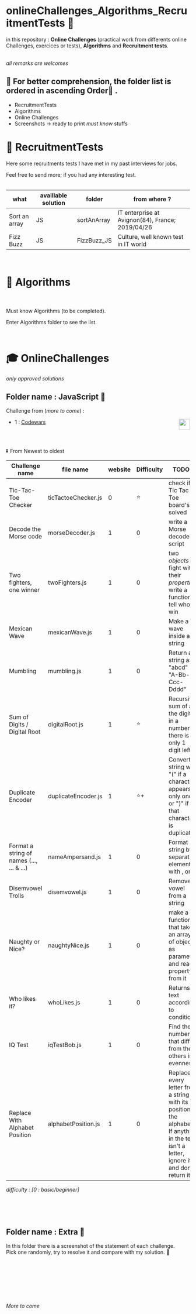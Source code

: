 # onlineChallenges_Algorithms_RecruitmentTests :construction_worker:
in this repository : **Online Challenges** (practical work from differents online Challenges, exercices or tests), **Algorithms** and **Recruitment tests**. 
<br><br>

_all remarks are welcomes_

:triangular_flag_on_post:  For better comprehension, the folder list is ordered in ascending Order:arrow_up_small: .
------

* RecruitmentTests
* Algorithms
* Online Challenges
* Screenshots -> ready to print _must know_ stuffs


# :speedboat: RecruitmentTests


Here some recruitments tests I have met in my past interviews for jobs.

Feel free to send more; if you had any interesting test.
<br>
<br>

what |  availlable solution | folder | from where ?
---| ---| ---| ---
Sort an array | JS | sortAnArray | IT enterprise at Avignon(84), France; 2019/04/26
Fizz Buzz | JS | FizzBuzz_JS | Culture, well known test in IT world


<br>

# :gem: Algorithms

<br>
<br>
Must know Algorithms (to be completed).

Enter Algorithms folder to see the list.

<br>

# :mortar_board: OnlineChallenges
_only approved solutions_

## Folder name : JavaScript :baby_chick:

Challenge from (_more to come_) :
- 1 : [Codewars](https://www.codewars.com/r/jVteJg) <img align="right" height="30" src="https://www.codewars.com/users/Boris%20BELLOC/badges/large">


<br>
<br>




:arrow_double_down: From Newest to oldest

Challenge name | file name | website | Difficulty | TODO ?
--- |--- |--- |--- |--- |
Tic-Tac-Toe Checker | ticTactoeChecker.js | 0 | :star: | check if a Tic Tac Toe board's is solved
Decode the Morse code | morseDecoder.js | 1 | 0 | write a Morse decoder script
Two fighters, one winner | twoFighters.js | 1 | 0 | two _objects_ fight with their _properties_; write a function to tell who win
Mexican Wave | mexicanWave.js | 1 | 0 | Make a wave inside a string
Mumbling | mumbling.js | 1 | 0 | Return a string as "abcd" -> "A-Bb-Ccc-Dddd"
Sum of Digits / Digital Root | digitalRoot.js | 1 | :star: | Recursive sum of all the digits in a number till there is only 1 digit left
Duplicate Encoder | duplicateEncoder.js | 1 | :star:+ |  Convert a string with "(" if a character appears only once or ")" if that character is duplicated
Format a string of names (..., ... & ...) | nameAmpersand.js | 1 | 0 | Format a string by separating elements with , or &
Disemvowel Trolls | disemvowel.js | 1 | 0 | Remove vowel from a string
Naughty or Nice? | naughtyNice.js | 1 | 0 | make a function that take an array of object as parameter and read a property from it
Who likes it? | whoLikes.js | 1 | 0 | Returns a text according to conditions
IQ Test | iqTestBob.js | 1 | 0 | Find the number that differs from the others in evenness
Replace With Alphabet Position | alphabetPosition.js | 1 | 0 | Replace every letter from a string with its position in the alphabet. If anything in the text isn't a letter, ignore it and don't return it.



_difficulty : [0 : basic/beginner]_

<br>
<br>
<br>

## Folder name : Extra :tulip:
In this folder there is a screenshot of the statement of each challenge.  
Pick one randomly, try to resolve it and compare with my solution. :dizzy:  


<br>
<br>
<br>





<br>
<br>
<br>

_More to come_
